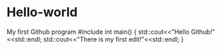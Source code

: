 # Hello-world
My first Github program 
#include <iostream>
int main()
  {
    std::cout<<"Hello Github!"<<std::endl;
    std::cout<<"There is my first edit!"<<std::endl;
  }
